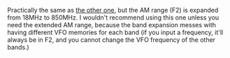 Practically the same as [the other one](https://github.com/Tunas1337/UV-K5-Modded-Firmwares/blob/main/k5_v2.01.19_mod.md), but the AM range (F2) is expanded from 18MHz to 850MHz.
I wouldn't recommend using this one unless you need the extended AM range, because the band expansion messes with having different VFO memories for each band (if you input a frequency, it'll always be in F2, and you cannot change the VFO frequency of the other bands.)
